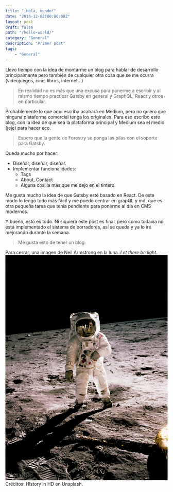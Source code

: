 ```yaml
---
title: "¡Hola, mundo!"
date: "2018-12-02T00:00:00Z"
layout: post
draft: false
path: "/hello-world/"
category: "General"
description: "Primer post"
tags:
	- "General"
---
```


Llevo tiempo con la idea de montarme un blog para hablar de desarrollo principalmente pero también de cualquier otra cosa que se me ocurra (videojuegos, cine, libros, internet...)

>En realidad no es más que una excusa para ponerme a escribir y al mismo tiempo practicar Gatsby en general y GraphQL, React y otros en particular.

Probablemente lo que aquí escriba acabará en Medium, pero no quiero que ninguna plataforma comercial tenga los originales. Para eso escribo este blog, con la idea de que sea la plataforma principal y Medium sea el medio (jeje) para hacer eco.

>Espero que la gente de Forestry se ponga las pilas con el soporte para Gatsby.

Queda mucho por hacer:

* Diseñar, diseñar, diseñar.
* Implementar funcionalidades:
  * Tags
  * About, Contact
  * Alguna cosilla más que me dejo en el tintero.

Me gusta mucho la idea de que Gatsby esté basado en React. De este modo lo tengo todo más fácil y me puedo centrar en grapQL y md, que es otra pequeña tarea que tenía pendiente para ponerme al día en CMS modernos.

Y bueno, esto es todo. Ni siquiera este post es final, pero como todavía no está implementado el sistema de borradores, así se queda y ya lo iré mejorando durante la semana.

> Me gusta esto de tener un blog.

Para cerrar, una imagen de Neil Armstrong en la luna. *Let there be light*.
![Neil Armstrong](history-in-hd-1142826-unsplash.jpg)
Créditos: History in HD en Unsplash.